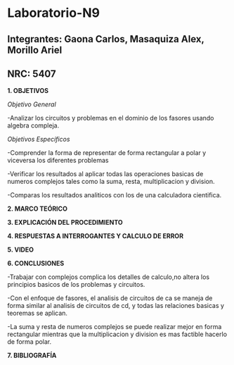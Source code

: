 # Laboratorio-N9
## Integrantes: Gaona Carlos, Masaquiza Alex, Morillo Ariel
## NRC: 5407

**1. OBJETIVOS**

_Objetivo General_

-Analizar los circuitos y problemas en el dominio de los fasores usando algebra compleja.

_Objetivos Específicos_

-Comprender la forma de representar de forma rectangular a polar y viceversa los diferentes problemas

-Verificar los resultados al aplicar todas las operaciones basicas de numeros complejos tales como la suma, resta, multiplicacion y division.

-Comparas los resultados analiticos con los de una calculadora cientifica.

**2. MARCO TEÓRICO**





**3. EXPLICACIÓN DEL PROCEDIMIENTO**



**4. RESPUESTAS A INTERROGANTES Y CALCULO DE ERROR**   



**5. VIDEO**       




**6. CONCLUSIONES**

-Trabajar con complejos complica los detalles de calculo,no altera los principios basicos de los problemas y circuitos.

-Con el enfoque de fasores, el analisis de circuitos de ca se maneja de forma similar al analisis de circuitos de cd, y todas las relaciones basicas y teoremas se aplican.

-La suma y resta de numeros complejos se puede realizar mejor en forma rectangular mientras que la multiplicacion y division es mas factible hacerlo de forma polar. 

**7. BIBLIOGRAFÍA**



